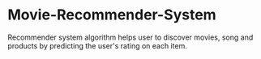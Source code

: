 # Movie-Recommender-System
Recommender system algorithm helps user to discover movies, song and products by predicting the user's rating on each item.
